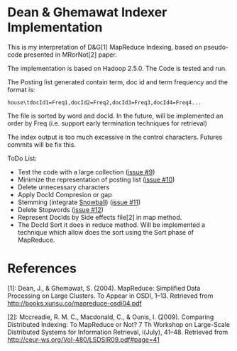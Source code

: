 # Dean & Ghemawat Indexer Implementation

This is my interpretation of D&G[1] MapReduce Indexing, based on pseudo-code presented in MRorNot[2] paper.

The implementation is based on Hadoop 2.5.0. The Code is tested and run.

The Posting list generated contain term, doc id and term frequency and the format is:

```
house\tdocId1=Freq1,docId2=Freq2,docId3=Freq3,docId4=Freq4...
```

The file is sorted by word and docId. In the future, will be implemented an order by Freq (i.e. support early termination techniques for retrieval)

The index output is too much excessive in the control characters. Futures commits will be fix this.

ToDo List:

 * Test the code with a large collection ([issue #9](https://github.com/tomasdelvechio/YarnExamples/issues/9))
 * Minimize the representation of posting list ([issue #10](https://github.com/tomasdelvechio/YarnExamples/issues/10))
  * Delete unnecessary characters
  * Apply DocId Compresion or gap
 * Stemming (integrate [Snowball](http://snowball.tartarus.org/)) ([issue #11](https://github.com/tomasdelvechio/YarnExamples/issues/11))
 * Delete Stopwords ([issue #12](https://github.com/tomasdelvechio/YarnExamples/issues/12))
 * Represent DocIds by Side effects file[2] in map method.
 * The DocId Sort it does in reduce method. Will be implemented a technique which allow does the sort using the Sort phase of MapReduce.

# References 

[1]: Dean, J., & Ghemawat, S. (2004). MapReduce: Simplified Data Processing on Large Clusters. To Appear in OSDI, 1–13. Retrieved from <http://books.xunsu.co/mapreduce-osdi04.pdf>

[2]: Mccreadie, R. M. C., Macdonald, C., & Ounis, I. (2009). Comparing Distributed Indexing: To MapReduce or Not? 7 Th Workshop on Large-Scale Distributed Systems for Information Retrieval, i(July), 41–48. Retrieved from <http://ceur-ws.org/Vol-480/LSDSIR09.pdf#page=41>

